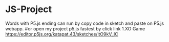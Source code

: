# JS-Project
Words with P5.js ending can run by copy code in sketch and paste on P5.js webapp. 
#or
open my project p5.js fastest by click link
1.XO Game https://editor.p5js.org/katapat.43/sketches/jtO9kV_IC
